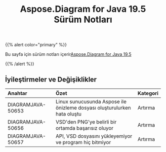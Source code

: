 ﻿---
title: Aspose.Diagram for Java 19.5 Sürüm Notları
type: docs
weight: 80
url: /tr/java/aspose-diagram-for-java-19-5-release-notes/
---
{{% alert color="primary" %}} 

Bu sayfa için sürüm notları içerir[Aspose.Diagram for Java 19.5](https://docs.aspose.com/diagram/java/aspose-diagram-for-java-19-5-release-notes/)

{{% /alert %}} 
## **İyileştirmeler ve Değişiklikler**

|**Anahtar**|**Özet**|**Kategori**|
|:- |:- |:- |
|DIAGRAMJAVA-50653|Linux sunucusunda Aspose ile önizleme dosyası oluşturulurken hata oluştu|Artırma|
|DIAGRAMJAVA-50656|VSD'den PNG'ye belirli bir ortamda başarısız oluyor|Artırma|
|DIAGRAMJAVA-50657|API, VSD dosyasını yükleyemiyor ve program hiç bitmiyor|Artırma|

